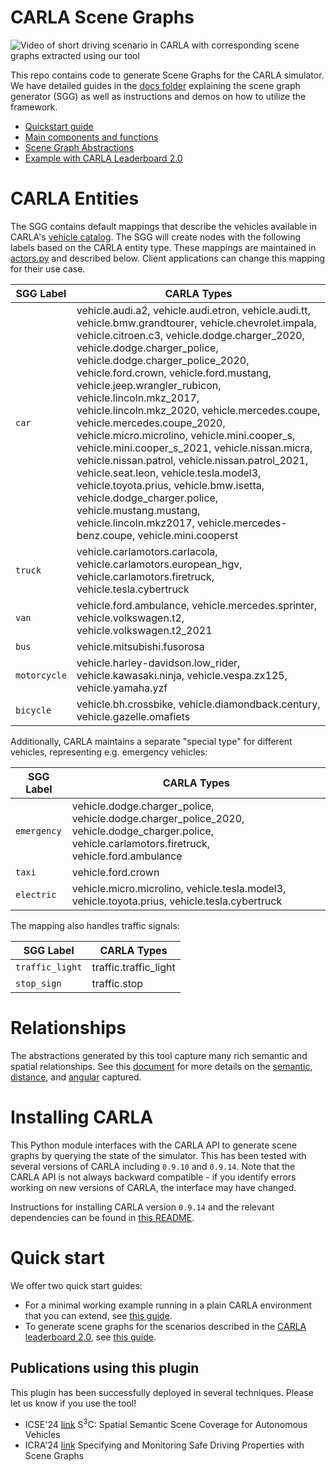 # CARLA Scene Graphs

![Video of short driving scenario in CARLA with corresponding scene graphs extracted using our tool](./imgs/stacked.gif)

This repo contains code to generate Scene Graphs for the CARLA simulator.
We have detailed guides in the [docs folder](./docs) explaining the scene graph generator (SGG) as well as instructions and demos on how to utilize the framework.

* [Quickstart guide](./docs/How-to-instantiate-it.md)
* [Main components and functions](./docs/Main-components-and-functions.md)
* [Scene Graph Abstractions](./docs/Abstractions.md)
* [Example with CARLA Leaderboard 2.0](./docs/Example-with-CARLA-Leaderboard-2.0.md)

# CARLA Entities
The SGG contains default mappings that describe the vehicles available in CARLA's [vehicle catalog](https://carla.readthedocs.io/en/latest/catalogue_vehicles/). 
The SGG will create nodes with the following labels based on the CARLA entity type.
These mappings are maintained in [actors.py](./carla_sgg/actors.py) and described below. Client applications can change this mapping for their use case.

| SGG Label    | CARLA Types                                                                                                                                                                                                                                                                                                                                                                                                                                                                                                                                                                                                                                                                                                                                                                            |
|--------------|----------------------------------------------------------------------------------------------------------------------------------------------------------------------------------------------------------------------------------------------------------------------------------------------------------------------------------------------------------------------------------------------------------------------------------------------------------------------------------------------------------------------------------------------------------------------------------------------------------------------------------------------------------------------------------------------------------------------------------------------------------------------------------------|
| `car`        | vehicle.audi.a2, vehicle.audi.etron, vehicle.audi.tt, vehicle.bmw.grandtourer, vehicle.chevrolet.impala, vehicle.citroen.c3, vehicle.dodge.charger_2020, vehicle.dodge.charger_police, vehicle.dodge.charger_police_2020, vehicle.ford.crown, vehicle.ford.mustang, vehicle.jeep.wrangler_rubicon, vehicle.lincoln.mkz_2017, vehicle.lincoln.mkz_2020, vehicle.mercedes.coupe, vehicle.mercedes.coupe_2020, vehicle.micro.microlino, vehicle.mini.cooper_s, vehicle.mini.cooper_s_2021, vehicle.nissan.micra, vehicle.nissan.patrol, vehicle.nissan.patrol_2021, vehicle.seat.leon, vehicle.tesla.model3, vehicle.toyota.prius, vehicle.bmw.isetta, vehicle.dodge_charger.police, vehicle.mustang.mustang, vehicle.lincoln.mkz2017, vehicle.mercedes-benz.coupe, vehicle.mini.cooperst |
| `truck`      | vehicle.carlamotors.carlacola, vehicle.carlamotors.european_hgv, vehicle.carlamotors.firetruck, vehicle.tesla.cybertruck                                                                                                                                                                                                                                                                                                                                                                                                                                                                                                                                                                                                                                                               |
| `van`        | vehicle.ford.ambulance, vehicle.mercedes.sprinter, vehicle.volkswagen.t2, vehicle.volkswagen.t2_2021                                                                                                                                                                                                                                                                                                                                                                                                                                                                                                                                                                                                                                                                                   |
| `bus`        | vehicle.mitsubishi.fusorosa                                                                                                                                                                                                                                                                                                                                                                                                                                                                                                                                                                                                                                                                                                                                                            |
| `motorcycle` | vehicle.harley-davidson.low_rider, vehicle.kawasaki.ninja, vehicle.vespa.zx125, vehicle.yamaha.yzf                                                                                                                                                                                                                                                                                                                                                                                                                                                                                                                                                                                                                                                                                     |
| `bicycle`    | vehicle.bh.crossbike, vehicle.diamondback.century, vehicle.gazelle.omafiets                                                                                                                                                                                                                                                                                                                                                                                                                                                                                                                                                                                                                                                                                                                                                                                       |

Additionally, CARLA maintains a separate "special type" for different vehicles, representing e.g. emergency vehicles:

| SGG Label       | CARLA Types                                                                                                                                          |
|-----------------|------------------------------------------------------------------------------------------------------------------------------------------------------|
| `emergency`     | vehicle.dodge.charger_police, vehicle.dodge.charger_police_2020, vehicle.dodge_charger.police, vehicle.carlamotors.firetruck, vehicle.ford.ambulance |
| `taxi`          | vehicle.ford.crown                                                                                                                                   |
| `electric`      | vehicle.micro.microlino, vehicle.tesla.model3, vehicle.toyota.prius, vehicle.tesla.cybertruck                                                        |


The mapping also handles traffic signals:

| SGG Label       | CARLA Types             |
|-----------------|-------------------------|
| `traffic_light` | traffic.traffic_light   |
| `stop_sign`     | traffic.stop            |

# Relationships
The abstractions generated by this tool capture many rich semantic and spatial relationships. 
See this [document](./docs/Abstractions.md#roadscene2vec-style-abstractions) for more details on the [semantic](./docs/Abstractions.md#semantic-relationships), [distance](./docs/Abstractions.md#distance-relationships), and [angular](./docs/Abstractions.md#angular-relationships) captured. 

# Installing CARLA
This Python module interfaces with the CARLA API to generate scene graphs by querying the state of the simulator.
This has been tested with several versions of CARLA including `0.9.10` and `0.9.14`. 
Note that the CARLA API is not always backward compatible - if you identify errors working on new versions of CARLA,
the interface may have changed.

Instructions for installing CARLA version `0.9.14` and the relevant dependencies can be found in [this README](./install_carla.md).

# Quick start
We offer two quick start guides:

* For a minimal working example running in a plain CARLA environment that you can extend, see [this guide](./docs/How-to-instantiate-it.md).
* To generate scene graphs for the scenarios described in the [CARLA leaderboard 2.0](https://leaderboard.carla.org/get_started/), see [this guide](./docs/Example-with-CARLA-Leaderboard-2.0.md).

## Publications using this plugin
This plugin has been successfully deployed in several techniques. Please let us know if you use the tool!
* ICSE'24 [link](https://dl.acm.org/doi/abs/10.1145/3597503.3639178) S<sup>3</sup>C: Spatial Semantic Scene Coverage for Autonomous Vehicles
* ICRA'24 [link](https://ieeexplore.ieee.org/abstract/document/10610973/) Specifying and Monitoring Safe Driving Properties with Scene Graphs

